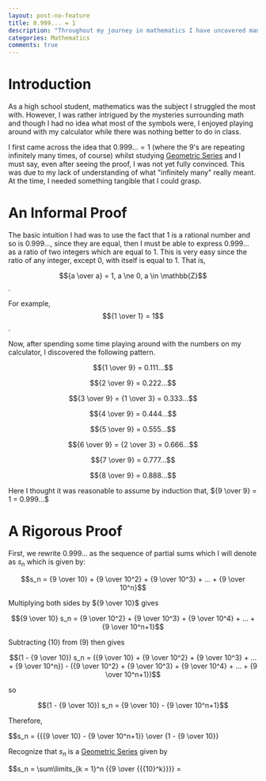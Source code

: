 ```yaml
---
layout: post-no-feature
title: 0.999... = 1
description: "Throughout my journey in mathematics I have uncovered many surprising details about our reality. One of my first revelations was that 0.999... and 1 represent the same number."
categories: Mathematics
comments: true
---
```

# Introduction

As a high school student, mathematics was the subject I struggled the most with. However, I was rather intrigued by the mysteries surrounding math and though I had no idea what most of the symbols were, I enjoyed playing around with my calculator while there was nothing better to do in class. 

I first came across the idea that $0.999... = 1$ (where the 9's are repeating infinitely many times, of course) whilst studying [Geometric Series](http://mathworld.wolfram.com/GeometricSeries.html) and I must say, even after seeing the proof, I was not yet fully convinced. This was due to my lack of understanding of what "infinitely many" really meant. At the time, I needed something tangible that I could grasp. 

# An Informal Proof

The basic intuition I had was to use the fact that 1 is a rational number and so is $0.999...$, since they are equal, then I must be able to express $0.999...$ as a ratio of two integers which are equal to $1$. This is very easy since the ratio of any integer, except $0$, with itself is equal to $1$. That is, 

$${a \over a} = 1, a \ne 0, a \in \mathbb{Z}$$.

For example, $${1 \over 1} = 1$$.

Now, after spending some time playing around with the numbers on my calculator, I discovered the following pattern.

$${1 \over 9} = 0.111...$$

$${2 \over 9} = 0.222...$$

$${3 \over 9} = {1 \over 3} = 0.333...$$

$${4 \over 9} = 0.444...$$

$${5 \over 9} = 0.555...$$

$${6 \over 9} = {2 \over 3} = 0.666...$$

$${7 \over 9} = 0.777...$$

$${8 \over 9} = 0.888...$$

Here I thought it was reasonable to assume by induction that,
${9 \over 9} = 1 = 0.999...$

# A Rigorous Proof

First, we rewrite $0.999...$ as the sequence of partial sums which I will denote as $s_n$ which is given by:

$$s_n = {9 \over 10} + {9 \over 10^2} + {9 \over 10^3} + ... + {9 \over 10^n}$$

Multiplying both sides by ${9 \over 10}$ gives

$${9 \over 10} s_n = {9 \over 10^2} + {9 \over 10^3} + {9 \over 10^4} + ... + {9 \over 10^n+1}$$

Subtracting (10) from (9) then gives

$$(1 - {9 \over 10}) s_n = ({9 \over 10} + {9 \over 10^2} + {9 \over 10^3} + ... + {9 \over 10^n}) - ({9 \over 10^2} + {9 \over 10^3} + {9 \over 10^4} + ... + {9 \over 10^n+1})$$

so

$$(1 - {9 \over 10}) s_n = {9 \over 10} - {9 \over 10^n+1}$$

Therefore,

$$s_n = {{{9 \over 10} - {9 \over 10^n+1}} \over {1 - {9 \over 10}}


Recognize that $s_n$ is a [Geometric Series](http://mathworld.wolfram.com/GeometricSeries.html) given by

$$s_n = \sum\limits_{k = 1}^n {{9 \over {{{10}^k}}}} = 
